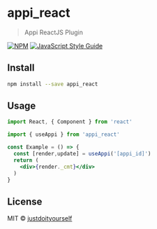 # appi_react

> Appi ReactJS Plugin

[![NPM](https://img.shields.io/npm/v/appi_react.svg)](https://www.npmjs.com/package/appi_react) [![JavaScript Style Guide](https://img.shields.io/badge/code_style-standard-brightgreen.svg)](https://standardjs.com)

## Install

```bash
npm install --save appi_react
```

## Usage

```jsx
import React, { Component } from 'react'

import { useAppi } from 'appi_react'

const Example = () => {
  const [render,update] = useAppi('[appi_id]')
  return (
    <div>{render._cmt}</div>
  )
}
```

## License

MIT © [justdoityourself](https://github.com/justdoityourself)
